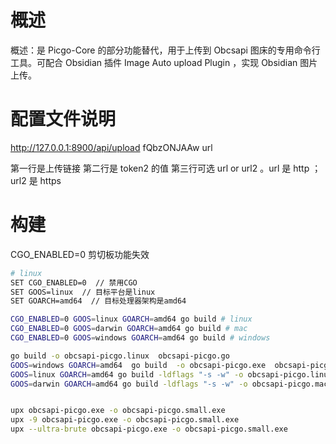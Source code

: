 # 概述

概述：是 Picgo-Core 的部分功能替代，用于上传到 Obcsapi 图床的专用命令行工具。可配合 Obsidian 插件 Image Auto upload Plugin ，实现 Obsidian 图片上传。

# 配置文件说明

http://127.0.0.1:8900/api/upload
fQbzONJAAw
url

第一行是上传链接
第二行是 token2 的值
第三行可选 url or url2 。url 是 http ；url2 是 https


# 构建 

CGO_ENABLED=0 剪切板功能失效

```bash
# linux
SET CGO_ENABLED=0  // 禁用CGO
SET GOOS=linux  // 目标平台是linux
SET GOARCH=amd64  // 目标处理器架构是amd64

CGO_ENABLED=0 GOOS=linux GOARCH=amd64 go build # linux
CGO_ENABLED=0 GOOS=darwin GOARCH=amd64 go build # mac
CGO_ENABLED=0 GOOS=windows GOARCH=amd64 go build # windows
```

```bash
go build -o obcsapi-picgo.linux  obcsapi-picgo.go
GOOS=windows GOARCH=amd64  go build  -o obcsapi-picgo.exe  obcsapi-picgo.go
GOOS=linux GOARCH=amd64 go build -ldflags "-s -w" -o obcsapi-picgo.linux obcsapi-picgo.go
GOOS=darwin GOARCH=amd64 go build -ldflags "-s -w" -o obcsapi-picgo.mac obcsapi-picgo.go


upx obcsapi-picgo.exe -o obcsapi-picgo.small.exe 
upx -9 obcsapi-picgo.exe -o obcsapi-picgo.small.exe 
upx --ultra-brute obcsapi-picgo.exe -o obcsapi-picgo.small.exe 
```